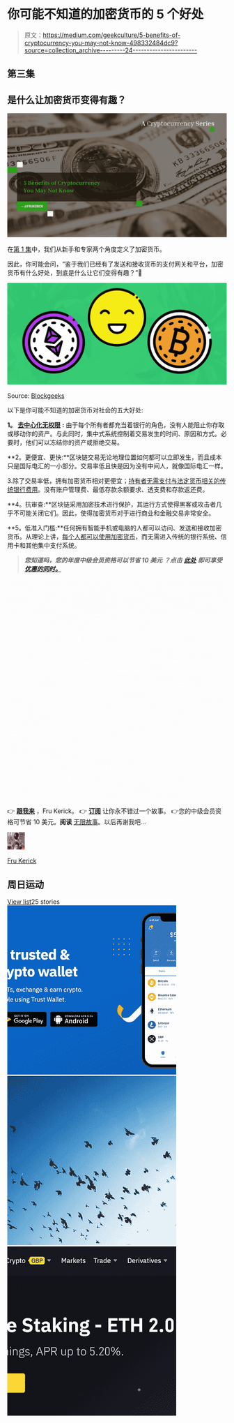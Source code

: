 # 你可能不知道的加密货币的 5 个好处

> 原文：<https://medium.com/geekculture/5-benefits-of-cryptocurrency-you-may-not-know-498332484dc9?source=collection_archive---------24----------------------->

## 第三集

## 是什么让加密货币变得有趣？

![](img/aa607c6398197666e5a1117fe7992283.png)

在[第 1 集](https://frukerick.medium.com/cryptocurrency-explained-in-less-than-one-minute-179b6223c1ae)中，我们从新手和专家两个角度定义了加密货币。

因此，你可能会问，“鉴于我们已经有了发送和接收货币的支付网关和平台，加密货币有什么好处，到底是什么让它们变得有趣？”🤔

![](img/ded2e8ab61ef898f4ed2ae46333ccefa.png)

Source: [Blockgeeks](https://blockgeeks.com/5-benefits-cryptocurrency/)

以下是你可能不知道的加密货币对社会的五大好处:

**1。** [**去中心化无权限**](https://academy.binance.com/en/start-here) **:** 由于每个所有者都充当着银行的角色，没有人能阻止你存取或移动你的资产。与此同时，集中式系统控制着交易发生的时间、原因和方式。必要时，他们可以冻结你的资产或拒绝交易。

**2。更便宜、更快:**区块链交易无论地理位置如何都可以立即发生，而且成本只是国际电汇的一小部分。交易率低且快是因为没有中间人，就像国际电汇一样。

3.除了交易率低，拥有加密货币相对更便宜；[持有者无需支付与法定货币相关的传统银行费用](https://www.investopedia.com/ask/answers/100314/what-are-advantages-paying-bitcoin.asp)。没有账户管理费、最低存款余额要求、透支费和存款返还费。

**4。抗审查:**区块链采用加密技术进行保护，其运行方式使得黑客或攻击者几乎不可能关闭它们。因此，使得加密货币对于进行商业和金融交易非常安全。

**5。低准入门槛:**任何拥有智能手机或电脑的人都可以访问、发送和接收加密货币。从理论上讲，[每个人都可以使用加密货币](https://www.simplilearn.com/tutorials/blockchain-tutorial/what-is-cryptocurrency)，而无需进入传统的银行系统、信用卡和其他集中支付系统。

> ***您知道吗，您的年度中级会员资格可以节省 10 美元*** ***？点击*** [***此处***](https://frukerick.medium.com/membership) ***即可享受*** [***优惠******的同时。***](https://frukerick.medium.com/membership)

![](img/08bf7ab41ca018aaeb60dd29f8b86b82.png)

👉 [**跟我来**](https://frukerick.medium.com/) ，Fru Kerick。
👉 [**订阅**](https://frukerick.medium.com/subscribe) 让你永不错过一个故事。
👉您的中级会员资格可节省 10 美元。**阅读** [无限故事](https://frukerick.medium.com/membership)。以后再谢我吧…

![Fru Kerick](img/02f54f456d99c84a109c980eccb6494f.png)

[Fru Kerick](https://frukerick.medium.com/?source=post_page-----498332484dc9--------------------------------)

## 周日运动

[View list](https://frukerick.medium.com/list/the-sunday-movement-4ca3751173a0?source=post_page-----498332484dc9--------------------------------)25 stories![](img/72f2b401bea8f174d531eda1e54aa3e9.png)![](img/c9cf3a6277748c1328ba1fc363aadd2f.png)![](img/8fbb235b9dc11fc6dd3f3ee978693068.png)